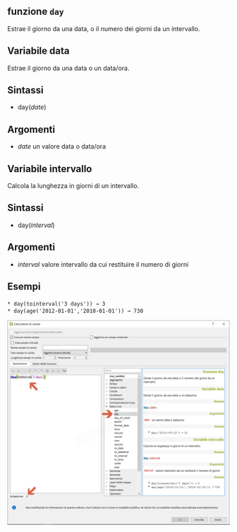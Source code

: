 ## funzione `day`

Estrae il giorno da una data, o il numero dei giorni da un intervallo.

## Variabile data

Estrae il giorno da una data o un data/ora.

## Sintassi

* day(_date_)

## Argomenti

* _date_ un valore data o data/ora

## Variabile intervallo

Calcola la lunghezza in giorni di un intervallo.

## Sintassi 

* day(_interval_)

## Argomenti

* _interval_ valore intervallo da cui restituire il numero di giorni

## Esempi
```
* day(tointerval('3 days')) → 3
* day(age('2012-01-01','2010-01-01')) → 730
```

![](/img/data_e_ora/day1.png)